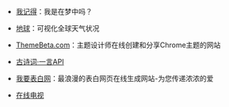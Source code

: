 - [我记得](http://i-remember.fr/en/)：我是在梦中吗？

- [地球](https://earth.nullschool.net/)：可视化全球天气状况

- [ThemeBeta.com](https://www.themebeta.com/)：主题设计师在线创建和分享Chrome主题的网站

- [古诗词·一言API](https://gushi.ci/)

- [我要表白网](http://www.51bbw.cn)：最浪漫的表白网页在线生成网站-为您传递浓浓的爱

- [在线电视](https://inter-dimensionalcable.xyz/)
